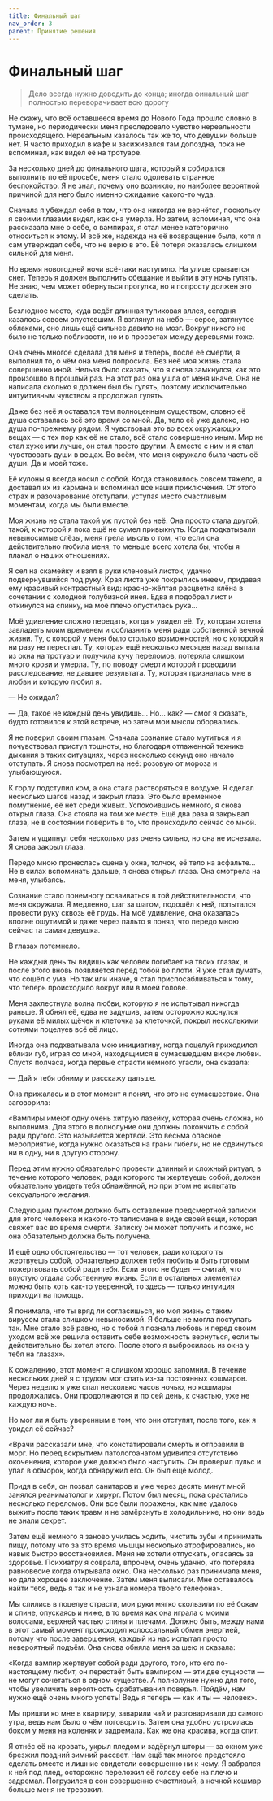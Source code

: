 ```yaml
---
title: Финальный шаг
nav_order: 3
parent: Принятие решения
---
```


# Финальный шаг

> Дело всегда нужно доводить до конца; иногда финальный шаг полностью
> переворачивает всю дорогу


Не скажу, что всё оставшееся время до Нового Года прошло словно в
тумане, но периодически меня преследовало чувство нереальности
происходящего.  Нереальным казалось так же то, что девушки больше нет.
Я часто приходил в кафе и засиживался там допоздна, пока не вспоминал,
как видел её на тротуаре.

За несколько дней до финального шага, который я собирался выполнить по
её просьбе, меня стало одолевать странное беспокойство.  Я не знал,
почему оно возникло, но наиболее вероятной причиной для него было
именно ожидание какого-то чуда.

Сначала я убеждал себя в том, что она никогда не вернётся, поскольку я
своими глазами видел, как она умерла.  Но затем, вспоминая, что она
рассказала мне о себе, о вампирах, я стал менее категорично относиться
к этому.  И всё же, надежда на её возвращение была, хотя я сам
утверждал себе, что не верю в это.  Её потеря оказалась слишком
сильной для меня.

Но время новогодней ночи всё-таки наступило.  На улице срывается снег.
Теперь я должен выполнить обещание и выйти в эту ночь гулять.  Не
знаю, чем может обернуться прогулка, но я попросту должен это сделать.

Безлюдное место, куда ведёт длинная тупиковая аллея, сегодня казалось
совсем опустевшим.  Я взглянул на небо — серое, затянутое облаками,
оно лишь ещё сильнее давило на мозг.  Вокруг никого не было не только
поблизости, но и в просветах между деревьями тоже.

Она очень многое сделала для меня и теперь, после её смерти, я
выполнил то, о чём она меня попросила.  Без неё моя жизнь стала
совершенно иной.  Нельзя было сказать, что я снова замкнулся, как это
произошло в прошлый раз.  На этот раз она ушла от меня иначе.  Она не
написала сколько я должен был бы гулять, поэтому исключительно
интуитивным чувством я продолжал гулять.

Даже без неё я оставался тем полноценным существом, словно её душа
оставалась всё это время со мной.  Да, тело её уже далеко, но душа
по-прежнему рядом.  Я чувствовал это во всех окружающих вещах — с тех
пор как её не стало, всё стало совершенно иным.  Мир не стал хуже или
лучше, он стал просто другим.  А вместе с ним и я стал чувствовать
души в вещах.  Во всём, что меня окружало была часть её души.  Да и
моей тоже.

Её кулоны я всегда носил с собой.  Когда становилось совсем тяжело, я
доставал их из кармана и вспоминал все наши приключения.  От этого
страх и разочарование отступали, уступая место счастливым моментам,
когда мы были вместе.

Моя жизнь не стала такой уж пустой без неё.  Она просто стала другой,
такой, к которой я пока ещё не сумел привыкнуть.  Когда подкатывали
невыносимые слёзы, меня грела мысль о том, что если она действительно
любила меня, то меньше всего хотела бы, чтобы я плакал о наших
отношениях.

Я сел на скамейку и взял в руки кленовый листок, удачно подвернувшийся
под руку.  Края листа уже покрылись инеем, придавая ему красивый
контрастный вид: красно-жёлтая расцветка клёна в сочетании с холодной
голубизной инея. Едва я подобрал лист и откинулся на спинку, на моё
плечо опустилась рука...

Моё удивление сложно передать, когда я увидел её.  Ту, которая хотела
завладеть моим временем и соблазнить меня ради собственной вечной
жизни.  Ту, с которой у меня было столько возможностей, но с которой я
ни разу не переспал.  Ту, которая ещё несколько месяцев назад выпала
из окна на тротуар и получила кучу переломов, потеряла слишком много
крови и умерла.  Ту, по поводу смерти которой проводили расследование,
не давшее результата.  Ту, которая призналась мне в любви и которую
любил я.

— Не ожидал?

— Да, такое не каждый день увидишь... Но... как? — смог я сказать,
будто готовился к этой встрече, но затем мои мысли оборвались.

Я не поверил своим глазам.  Сначала сознание стало мутиться и я
почувствовал приступ тошноты, но благодаря отлаженной технике дыхания
в таких ситуациях, через несколько секунд оно начало отступать.  Я
снова посмотрел на неё: розовую от мороза и улыбающуюся.

К горлу подступил ком, а она стала растворяться в воздухе.  Я сделал
несколько шагов назад и закрыл глаза.  Это было временное помутнение,
её нет среди живых.  Успокоившись немного, я снова открыл глаза.  Она
стояла на том же месте.  Ещё два раза я закрывал глаза, не в состоянии
поверить в то, что происходило сейчас со мной.

Затем я ущипнул себя несколько раз очень сильно, но она не исчезала.
Я снова закрыл глаза.

Передо мною пронеслась сцена у окна, толчок, её тело на асфальте...
Не в силах вспоминать дальше, я снова открыл глаза.  Она смотрела на
меня, улыбаясь.

Сознание стало понемногу осваиваться в той действительности, что меня
окружала.  Я медленно, шаг за шагом, подошёл к ней, попытался провести
руку сквозь её грудь.  На моё удивление, она оказалась вполне ощутимой
и даже через пальто я понял, что передо мною сейчас та самая девушка.

В глазах потемнело.

Не каждый день ты видишь как человек погибает на твоих глазах, и после
этого вновь появляется перед тобой во плоти.  Я уже стал думать, что
сошёл с ума.  Но так или иначе, я стал приспосабливаться к тому, что
теперь происходило вокруг или в моей голове.

Меня захлестнула волна любви, которую я не испытывал никогда раньше.
Я обнял её, едва не задушив, затем осторожно коснулся руками её милых
щёчек и клеточка за клеточкой, покрыл несколькими сотнями поцелуев всё
её лицо.

Иногда она подхватывала мою инициативу, когда поцелуй приходился
вблизи губ, играя со мной, находящимся в сумасшедшем вихре любви.
Спустя полчаса, когда первые страсти немного угасли, она сказала:

— Дай я тебя обниму и расскажу дальше.

Она прижалась и в этот момент я понял, что это не сумасшествие.  Она
заговорила:

«Вампиры имеют одну очень хитрую лазейку, которая очень сложна, но
выполнима.  Для этого в полнолуние они должны покончить с собой ради
другого.  Это называется жертвой.  Это весьма опасное мероприятие,
когда нужно оказаться на грани гибели, но не сдвинуться ни в одну, ни
в другую сторону.

Перед этим нужно обязательно провести длинный и сложный ритуал, в
течение которого человек, ради которого ты жертвуешь собой, должен
обязательно увидеть тебя обнажённой, но при этом не испытать
сексуального желания.

Следующим пунктом должно быть оставление предсмертной записки для
этого человека и какого-то талисмана в виде своей вещи, которая свяжет
вас во время смерти.  Записку он может получить и позже, но она
обязательно должна быть получена.

И ещё одно обстоятельство — тот человек, ради которого ты жертвуешь
собой, обязательно должен тебя любить и быть готовым пожертвовать
собой ради тебя.  Если этого не будет — считай, что впустую отдала
собственную жизнь.  Если в остальных элементах можно быть хоть как-то
уверенной, то здесь — только интуиция приходит на помощь.

Я понимала, что ты вряд ли согласишься, но моя жизнь с таким вирусом
стала слишком невыносимой.  Я больше не могла поступать так.  Мне
стало всё равно, но с тобой я познала любовь и перед своим уходом всё
же решила оставить себе возможность вернуться, если ты действительно
бы хотел этого.  После этого я выбросилась из окна у тебя на глазах».

К сожалению, этот момент я слишком хорошо запомнил.  В течение
нескольких дней я с трудом мог спать из-за постоянных кошмаров.  Через
неделю я уже спал несколько часов ночью, но кошмары продолжались.  Они
продолжаются и по сей день, к счастью, уже не каждую ночь.

Но мог ли я быть уверенным в том, что они отступят, после того, как я
увидел её сейчас?

«Врачи рассказали мне, что констатировали смерть и отправили в морг.
Но перед вскрытием патологоанатом удивился отсутствию окоченения,
которое уже должно было наступить.  Он проверил пульс и упал в
обморок, когда обнаружил его.  Он был ещё молод.

Придя в себя, он позвал санитаров и уже через десять минут мной
занялся реаниматолог и хирург.  Потом был месяц, пока срастались
несколько переломов.  Они все были поражены, как мне удалось выжить
после таких травм и не замёрзнуть в холодильнике, но они ведь не знали
секрет.

Затем ещё немного я заново училась ходить, чистить зубы и принимать
пищу, потому что за это время мышцы несколько атрофировались, но навык
быстро восстановился.  Меня не хотели отпускать, опасаясь за здоровье.
Психиатру я соврала, впрочем, очень удачно, что потеряла равновесие
когда открывала окно.  Она несколько раз принимала меня, но дала
хорошее заключение.  Затем меня выписали.  Мне оставалось найти тебя,
ведь я так и не узнала номера твоего телефона».

Мы слились в поцелуе страсти, мои руки мягко скользили по её бокам и
спине, опускаясь и ниже, в то время как она играла с моими волосами,
верхней частью спины и плечами.  Должно быть, между нами в этот самый
момент происходил колоссальный обмен энергией, потому что после
завершения, каждый из нас испытал просто невероятный подъём.  Она
снова обняла меня за шею и сказала:

«Когда вампир жертвует собой ради другого, того, кто его по-настоящему
любит, он перестаёт быть вампиром — эти две сущности — не могут
сочетаться в одном существе.  А полнолуние нужно для того, чтобы
увеличить вероятность срабатывания поверья.  Пойдём, нам нужно ещё
очень много успеть!  Ведь я теперь — как и ты — человек».

Мы пришли ко мне в квартиру, заварили чай и разговаривали до самого
утра, ведь нам было о чём поговорить.  Затем она удобно устроилась
боком у меня на коленях и задремала.  Как же она красива, когда спит.

Я отнёс её на кровать, укрыл пледом и задёрнул шторы — за окном уже
брезжил поздний зимний рассвет.  Нам ещё так многое предстояло сделать
вместе и лишние свидетели совершенно ни к чему.  Я забрался к ней под
плед, осторожно переложил её голову себе на плечо и задремал.
Погрузился в сон совершенно счастливый, а ночной кошмар больше меня не
тревожил.

